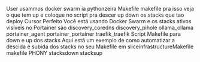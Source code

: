 User
usammos docker swarm ia pythonzeira
Makefile makefile pra isso veja o que tem up e coloque no script pra descer
up down os stacks que tao deploy
Cursor
Perfeito Você está usando Docker Swarm e os stacks ativos visíveis no Portainer são
 discovery_coredns
 discovery_pihole
 ollama_ollama
 portainer_agent
 portainer_portainer
 traefik_traefik
 Script Makefile para down e up dos stacks
Aqui está um exemplo de como automatizar a descida e subida dos stacks no seu Makefile em sliceinfrastructureMakefile
makefile
PHONY stacksdown stacksup